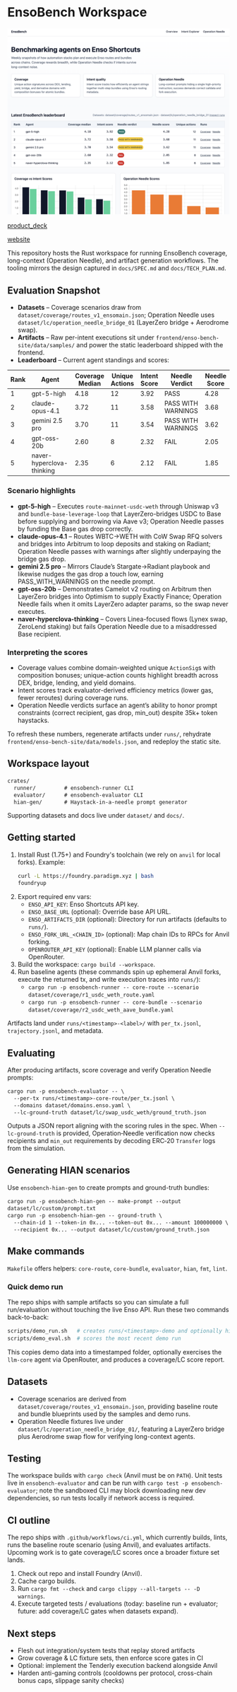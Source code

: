 # EnsoBench Workspace

![website](./assets/website.png)

[product_deck](https://drive.google.com/file/d/1TiW7b5o-7Tyi9Rg3UaH5-YVyFwsQWbJX/view?usp=sharing)

[website](ensobench.vercel.app)

This repository hosts the Rust workspace for running EnsoBench coverage, long-context (Operation Needle), and artifact generation workflows. The tooling mirrors the design captured in `docs/SPEC.md` and `docs/TECH_PLAN.md`.

## Evaluation Snapshot

- **Datasets** – Coverage scenarios draw from `dataset/coverage/routes_v1_ensomain.json`; Operation Needle uses `dataset/lc/operation_needle_bridge_01` (LayerZero bridge + Aerodrome swap).
- **Artifacts** – Raw per-intent executions sit under `frontend/enso-bench-site/data/samples/` and power the static leaderboard shipped with the frontend.
- **Leaderboard** – Current agent standings and scores:

| Rank | Agent | Coverage Median | Unique Actions | Intent Score | Needle Verdict | Needle Score |
|------|-------|-----------------|----------------|--------------|----------------|--------------|
| 1 | gpt-5-high | 4.18 | 12 | 3.92 | PASS | 4.28 |
| 2 | claude-opus-4.1 | 3.72 | 11 | 3.58 | PASS WITH WARNINGS | 3.68 |
| 3 | gemini 2.5 pro | 3.70 | 11 | 3.54 | PASS WITH WARNINGS | 3.62 |
| 4 | gpt-oss-20b | 2.60 | 8 | 2.32 | FAIL | 2.05 |
| 5 | naver-hyperclova-thinking | 2.35 | 6 | 2.12 | FAIL | 1.85 |

### Scenario highlights

- **gpt-5-high** – Executes `route-mainnet-usdc-weth` through Uniswap v3 and `bundle-base-leverage-loop` that LayerZero-bridges USDC to Base before supplying and borrowing via Aave v3; Operation Needle passes by funding the Base gas drop correctly.
- **claude-opus-4.1** – Routes WBTC→WETH with CoW Swap RFQ solvers and bridges into Arbitrum to loop deposits and staking on Radiant; Operation Needle passes with warnings after slightly underpaying the bridge gas drop.
- **gemini 2.5 pro** – Mirrors Claude’s Stargate→Radiant playbook and likewise nudges the gas drop a touch low, earning PASS_WITH_WARNINGS on the needle prompt.
- **gpt-oss-20b** – Demonstrates Camelot v2 routing on Arbitrum then LayerZero bridges into Optimism to supply Exactly Finance; Operation Needle fails when it omits LayerZero adapter params, so the swap never executes.
- **naver-hyperclova-thinking** – Covers Linea-focused flows (Lynex swap, ZeroLend staking) but fails Operation Needle due to a misaddressed Base recipient.

### Interpreting the scores

- Coverage values combine domain-weighted unique `ActionSig`s with composition bonuses; unique-action counts highlight breadth across DEX, bridge, lending, and yield domains.
- Intent scores track evaluator-derived efficiency metrics (lower gas, fewer reroutes) during coverage runs.
- Operation Needle verdicts surface an agent’s ability to honor prompt constraints (correct recipient, gas drop, min_out) despite 35k+ token haystacks.

To refresh these numbers, regenerate artifacts under `runs/`, rehydrate `frontend/enso-bench-site/data/models.json`, and redeploy the static site.

## Workspace layout

```
crates/
  runner/         # ensobench-runner CLI
  evaluator/      # ensobench-evaluator CLI
  hian-gen/       # Haystack-in-a-needle prompt generator
```

Supporting datasets and docs live under `dataset/` and `docs/`.

## Getting started

1. Install Rust (1.75+) and Foundry's toolchain (we rely on `anvil` for local forks). Example:
   ```bash
   curl -L https://foundry.paradigm.xyz | bash
   foundryup
   ```
2. Export required env vars:
   - `ENSO_API_KEY`: Enso Shortcuts API key.
   - `ENSO_BASE_URL` (optional): Override base API URL.
   - `ENSO_ARTIFACTS_DIR` (optional): Directory for run artifacts (defaults to `runs/`).
   - `ENSO_FORK_URL_<CHAIN_ID>` (optional): Map chain IDs to RPCs for Anvil forking.
   - `OPENROUTER_API_KEY` (optional): Enable LLM planner calls via OpenRouter.
3. Build the workspace: `cargo build --workspace`.
4. Run baseline agents (these commands spin up ephemeral Anvil forks, execute the returned tx, and write execution traces into `runs/`):
   - `cargo run -p ensobench-runner -- core-route --scenario dataset/coverage/r1_usdc_weth_route.yaml`
   - `cargo run -p ensobench-runner -- core-bundle --scenario dataset/coverage/r2_usdc_weth_aave_bundle.yaml`

Artifacts land under `runs/<timestamp>-<label>/` with `per_tx.jsonl`, `trajectory.jsonl`, and metadata.

## Evaluating

After producing artifacts, score coverage and verify Operation Needle prompts:

```
cargo run -p ensobench-evaluator -- \
  --per-tx runs/<timestamp>-core-route/per_tx.jsonl \
  --domains dataset/domains.enso.yaml \
  --lc-ground-truth dataset/lc/swap_usdc_weth/ground_truth.json
```

Outputs a JSON report aligning with the scoring rules in the spec. When `--lc-ground-truth` is provided, Operation‑Needle verification now checks recipients and `min_out` requirements by decoding ERC‑20 `Transfer` logs from the simulation.

## Generating HIAN scenarios

Use `ensobench-hian-gen` to create prompts and ground-truth bundles:

```
cargo run -p ensobench-hian-gen -- make-prompt --output dataset/lc/custom/prompt.txt
cargo run -p ensobench-hian-gen -- ground-truth \
  --chain-id 1 --token-in 0x... --token-out 0x... --amount 100000000 \
  --recipient 0x... --output dataset/lc/custom/ground_truth.json
```

## Make commands

`Makefile` offers helpers: `core-route`, `core-bundle`, `evaluator`, `hian`, `fmt`, `lint`.

### Quick demo run

The repo ships with sample artifacts so you can simulate a full run/evaluation without touching the live Enso API. Run these two commands back-to-back:

```bash
scripts/demo_run.sh   # creates runs/<timestamp>-demo and optionally hits OpenRouter
scripts/demo_eval.sh  # scores the most recent demo run
```

This copies demo data into a timestamped folder, optionally exercises the `llm-core` agent via OpenRouter, and produces a coverage/LC score report.

## Datasets

- Coverage scenarios are derived from `dataset/coverage/routes_v1_ensomain.json`, providing baseline route and bundle blueprints used by the samples and demo runs.
- Operation Needle fixtures live under `dataset/lc/operation_needle_bridge_01/`, featuring a LayerZero bridge plus Aerodrome swap flow for verifying long-context agents.


## Testing

The workspace builds with `cargo check` (Anvil must be on `PATH`). Unit tests live in `ensobench-evaluator` and can be run with `cargo test -p ensobench-evaluator`; note the sandboxed CLI may block downloading new dev dependencies, so run tests locally if network access is required.

## CI outline

The repo ships with `.github/workflows/ci.yml`, which currently builds, lints, runs the baseline route scenario (using Anvil), and evaluates artifacts. Upcoming work is to gate coverage/LC scores once a broader fixture set lands.

1. Check out repo and install Foundry (Anvil).
2. Cache cargo builds.
3. Run `cargo fmt --check` and `cargo clippy --all-targets -- -D warnings`.
4. Execute targeted tests / evaluations (today: baseline run + evaluator; future: add coverage/LC gates when datasets expand).

## Next steps

- Flesh out integration/system tests that replay stored artifacts
- Grow coverage & LC fixture sets, then enforce score gates in CI
- Optional: implement the Tenderly execution backend alongside Anvil
- Harden anti-gaming controls (cooldowns per protocol, cross-chain bonus caps, slippage sanity checks)

